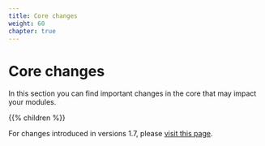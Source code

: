 ```yaml
---
title: Core changes
weight: 60
chapter: true
---
```


# Core changes

In this section you can find important changes in the core that may impact your modules.

{{% children %}}

For changes introduced in versions 1.7, please [visit this page][1-7-core-changes].

[1-7-core-changes]: https://devdocs.prestashop.com/1.7/modules/core-updates/